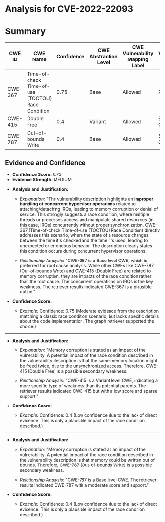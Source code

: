# Analysis for CVE-2022-22093

# Summary
| CWE ID | CWE Name | Confidence | CWE Abstraction Level | CWE Vulnerability Mapping Label | CWE-Vulnerability Mapping Notes |
|---|---|---|---|---|---|
| CWE-367 | Time-of-check Time-of-use (TOCTOU) Race Condition | 0.75 | Base | Allowed | Primary CWE |
| CWE-415 | Double Free | 0.4 | Variant | Allowed | Secondary Candidate |
| CWE-787 | Out-of-bounds Write | 0.4 | Base | Allowed | Secondary Candidate |

## Evidence and Confidence

*   **Confidence Score:** 0.75
*   **Evidence Strength:** MEDIUM

- **Analysis and Justification:**  
  - *Explanation:* "The vulnerability description highlights an **improper handling of concurrent hypervisor operations** related to attaching/detaching IRQs, leading to memory corruption or denial of service. This strongly suggests a race condition, where multiple threads or processes access and manipulate shared resources (in this case, IRQs) concurrently without proper synchronization. CWE-367 (Time-of-check Time-of-use (TOCTOU) Race Condition) directly addresses this scenario, where the state of a resource changes between the time it's checked and the time it's used, leading to unexpected or erroneous behavior. The description clearly states this condition occurs during concurrent hypervisor operations.

  - *Relationship Analysis:* "CWE-367 is a Base level CWE, which is preferred for root cause analysis. While other CWEs like CWE-787 (Out-of-bounds Write) and CWE-415 (Double Free) are related to memory corruption, they are impacts of the race condition rather than the root cause. The concurrent operations on IRQs is the key weakness.
The retriever results indicated CWE-367 is a plausible option."

- **Confidence Score:**  
  - *Example:* Confidence: 0.75 (Moderate evidence from the description matching a classic race condition scenario, but lacks specific details about the code implementation. The graph retriever supported the choice.)

---
- **Analysis and Justification:**  
  - *Explanation:* "Memory corruption is stated as an impact of the vulnerability. A potential impact of the race condition described in the vulnerability description is that the same memory location might be freed twice, due to the unsynchronized access. Therefore, CWE-415 (Double Free) is a possible secondary weakness.

  - *Relationship Analysis:* "CWE-415 is a Variant level CWE, indicating a more specific type of weakness than its potential parents. The retriever results indicated CWE-415 but with a low score and sparse support."

- **Confidence Score:**  
  - *Example:* Confidence: 0.4 (Low confidence due to the lack of direct evidence. This is only a plausible impact of the race condition described.)

---
- **Analysis and Justification:**  
  - *Explanation:* "Memory corruption is stated as an impact of the vulnerability. A potential impact of the race condition described in the vulnerability description is that memory could be written out of bounds. Therefore, CWE-787 (Out-of-bounds Write) is a possible secondary weakness.

  - *Relationship Analysis:* "CWE-787 is a Base level CWE. The retriever results indicated CWE-787 with a moderate score and support."

- **Confidence Score:**  
  - *Example:* Confidence: 0.4 (Low confidence due to the lack of direct evidence. This is only a plausible impact of the race condition described.)